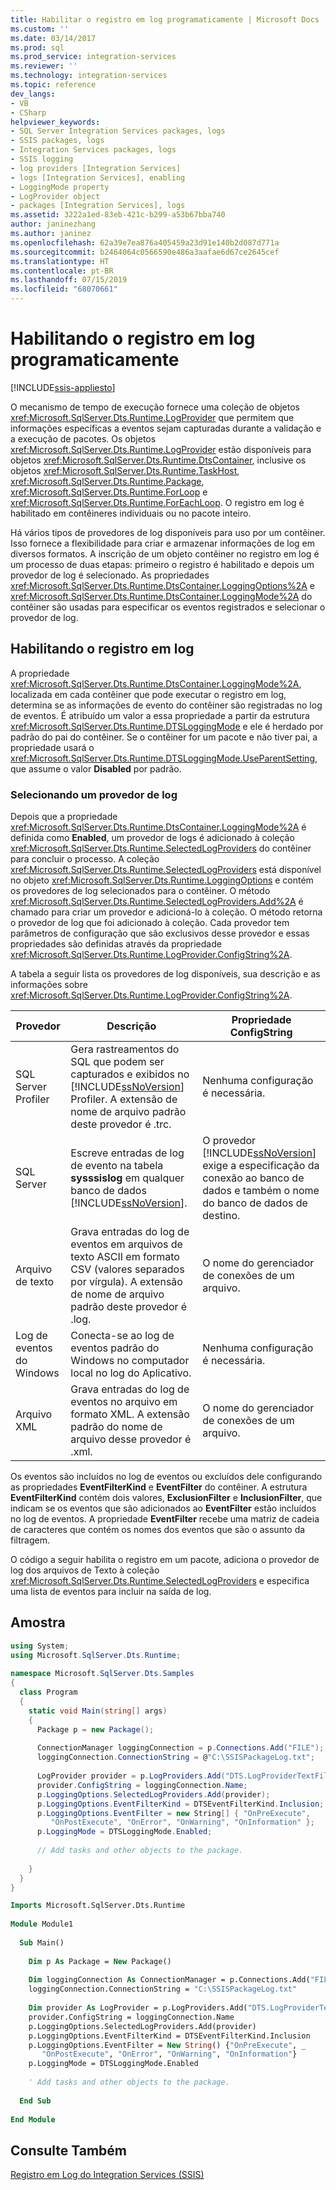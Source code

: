 ```yaml
---
title: Habilitar o registro em log programaticamente | Microsoft Docs
ms.custom: ''
ms.date: 03/14/2017
ms.prod: sql
ms.prod_service: integration-services
ms.reviewer: ''
ms.technology: integration-services
ms.topic: reference
dev_langs:
- VB
- CSharp
helpviewer_keywords:
- SQL Server Integration Services packages, logs
- SSIS packages, logs
- Integration Services packages, logs
- SSIS logging
- log providers [Integration Services]
- logs [Integration Services], enabling
- LoggingMode property
- LogProvider object
- packages [Integration Services], logs
ms.assetid: 3222a1ed-83eb-421c-b299-a53b67bba740
author: janinezhang
ms.author: janinez
ms.openlocfilehash: 62a39e7ea876a405459a23d91e140b2d087d771a
ms.sourcegitcommit: b2464064c0566590e486a3aafae6d67ce2645cef
ms.translationtype: HT
ms.contentlocale: pt-BR
ms.lasthandoff: 07/15/2019
ms.locfileid: "68070661"
---
```

# <a name="enabling-logging-programmatically"></a>Habilitando o registro em log programaticamente

[!INCLUDE[ssis-appliesto](../../includes/ssis-appliesto-ssvrpluslinux-asdb-asdw-xxx.md)]


  O mecanismo de tempo de execução fornece uma coleção de objetos <xref:Microsoft.SqlServer.Dts.Runtime.LogProvider> que permitem que informações específicas a eventos sejam capturadas durante a validação e a execução de pacotes. Os objetos <xref:Microsoft.SqlServer.Dts.Runtime.LogProvider> estão disponíveis para objetos <xref:Microsoft.SqlServer.Dts.Runtime.DtsContainer>, inclusive os objetos <xref:Microsoft.SqlServer.Dts.Runtime.TaskHost>, <xref:Microsoft.SqlServer.Dts.Runtime.Package>, <xref:Microsoft.SqlServer.Dts.Runtime.ForLoop> e <xref:Microsoft.SqlServer.Dts.Runtime.ForEachLoop>. O registro em log é habilitado em contêineres individuais ou no pacote inteiro.  
  
 Há vários tipos de provedores de log disponíveis para uso por um contêiner. Isso fornece a flexibilidade para criar e armazenar informações de log em diversos formatos. A inscrição de um objeto contêiner no registro em log é um processo de duas etapas: primeiro o registro é habilitado e depois um provedor de log é selecionado. As propriedades <xref:Microsoft.SqlServer.Dts.Runtime.DtsContainer.LoggingOptions%2A> e <xref:Microsoft.SqlServer.Dts.Runtime.DtsContainer.LoggingMode%2A> do contêiner são usadas para especificar os eventos registrados e selecionar o provedor de log.  
  
## <a name="enabling-logging"></a>Habilitando o registro em log  
 A propriedade <xref:Microsoft.SqlServer.Dts.Runtime.DtsContainer.LoggingMode%2A>, localizada em cada contêiner que pode executar o registro em log, determina se as informações de evento do contêiner são registradas no log de eventos. É atribuído um valor a essa propriedade a partir da estrutura <xref:Microsoft.SqlServer.Dts.Runtime.DTSLoggingMode> e ele é herdado por padrão do pai do contêiner. Se o contêiner for um pacote e não tiver pai, a propriedade usará o <xref:Microsoft.SqlServer.Dts.Runtime.DTSLoggingMode.UseParentSetting>, que assume o valor **Disabled** por padrão.  
  
### <a name="selecting-a-log-provider"></a>Selecionando um provedor de log  
 Depois que a propriedade <xref:Microsoft.SqlServer.Dts.Runtime.DtsContainer.LoggingMode%2A> é definida como **Enabled**, um provedor de logs é adicionado à coleção <xref:Microsoft.SqlServer.Dts.Runtime.SelectedLogProviders> do contêiner para concluir o processo. A coleção <xref:Microsoft.SqlServer.Dts.Runtime.SelectedLogProviders> está disponível no objeto <xref:Microsoft.SqlServer.Dts.Runtime.LoggingOptions> e contém os provedores de log selecionados para o contêiner. O método <xref:Microsoft.SqlServer.Dts.Runtime.SelectedLogProviders.Add%2A> é chamado para criar um provedor e adicioná-lo à coleção. O método retorna o provedor de log que foi adicionado à coleção. Cada provedor tem parâmetros de configuração que são exclusivos desse provedor e essas propriedades são definidas através da propriedade <xref:Microsoft.SqlServer.Dts.Runtime.LogProvider.ConfigString%2A>.  
  
 A tabela a seguir lista os provedores de log disponíveis, sua descrição e as informações sobre <xref:Microsoft.SqlServer.Dts.Runtime.LogProvider.ConfigString%2A>.  
  
|Provedor|Descrição|Propriedade ConfigString|  
|--------------|-----------------|---------------------------|  
|SQL Server Profiler|Gera rastreamentos do SQL que podem ser capturados e exibidos no [!INCLUDE[ssNoVersion](../../includes/ssnoversion-md.md)] Profiler. A extensão de nome de arquivo padrão deste provedor é .trc.|Nenhuma configuração é necessária.|  
|SQL Server|Escreve entradas de log de evento na tabela **sysssislog** em qualquer banco de dados [!INCLUDE[ssNoVersion](../../includes/ssnoversion-md.md)].|O provedor [!INCLUDE[ssNoVersion](../../includes/ssnoversion-md.md)] exige a especificação da conexão ao banco de dados e também o nome do banco de dados de destino.|  
|Arquivo de texto|Grava entradas do log de eventos em arquivos de texto ASCII em formato CSV (valores separados por vírgula). A extensão de nome de arquivo padrão deste provedor é .log.|O nome do gerenciador de conexões de um arquivo.|  
|Log de eventos do Windows|Conecta-se ao log de eventos padrão do Windows no computador local no log do Aplicativo.|Nenhuma configuração é necessária.|  
|Arquivo XML|Grava entradas do log de eventos no arquivo em formato XML. A extensão padrão do nome de arquivo desse provedor é .xml.|O nome do gerenciador de conexões de um arquivo.|  
  
 Os eventos são incluídos no log de eventos ou excluídos dele configurando as propriedades **EventFilterKind** e **EventFilter** do contêiner. A estrutura **EventFilterKind** contém dois valores, **ExclusionFilter** e **InclusionFilter**, que indicam se os eventos que são adicionados ao **EventFilter** estão incluídos no log de eventos. A propriedade **EventFilter** recebe uma matriz de cadeia de caracteres que contém os nomes dos eventos que são o assunto da filtragem.  
  
 O código a seguir habilita o registro em um pacote, adiciona o provedor de log dos arquivos de Texto à coleção <xref:Microsoft.SqlServer.Dts.Runtime.SelectedLogProviders> e especifica uma lista de eventos para incluir na saída de log.  
  
## <a name="sample"></a>Amostra  
  
```csharp  
using System;  
using Microsoft.SqlServer.Dts.Runtime;  
  
namespace Microsoft.SqlServer.Dts.Samples  
{  
  class Program  
  {  
    static void Main(string[] args)  
    {  
      Package p = new Package();  
  
      ConnectionManager loggingConnection = p.Connections.Add("FILE");  
      loggingConnection.ConnectionString = @"C:\SSISPackageLog.txt";  
  
      LogProvider provider = p.LogProviders.Add("DTS.LogProviderTextFile.2");  
      provider.ConfigString = loggingConnection.Name;  
      p.LoggingOptions.SelectedLogProviders.Add(provider);  
      p.LoggingOptions.EventFilterKind = DTSEventFilterKind.Inclusion;  
      p.LoggingOptions.EventFilter = new String[] { "OnPreExecute",   
         "OnPostExecute", "OnError", "OnWarning", "OnInformation" };  
      p.LoggingMode = DTSLoggingMode.Enabled;  
  
      // Add tasks and other objects to the package.  
  
    }  
  }  
}  
```  
  
```vb  
Imports Microsoft.SqlServer.Dts.Runtime  
  
Module Module1  
  
  Sub Main()  
  
    Dim p As Package = New Package()  
  
    Dim loggingConnection As ConnectionManager = p.Connections.Add("FILE")  
    loggingConnection.ConnectionString = "C:\SSISPackageLog.txt"  
  
    Dim provider As LogProvider = p.LogProviders.Add("DTS.LogProviderTextFile.2")  
    provider.ConfigString = loggingConnection.Name  
    p.LoggingOptions.SelectedLogProviders.Add(provider)  
    p.LoggingOptions.EventFilterKind = DTSEventFilterKind.Inclusion  
    p.LoggingOptions.EventFilter = New String() {"OnPreExecute", _  
       "OnPostExecute", "OnError", "OnWarning", "OnInformation"}  
    p.LoggingMode = DTSLoggingMode.Enabled  
  
    ' Add tasks and other objects to the package.  
  
  End Sub  
  
End Module  
```  
  
## <a name="see-also"></a>Consulte Também  
 [Registro em Log do Integration Services &#40;SSIS&#41;](../../integration-services/performance/integration-services-ssis-logging.md)  
  
  
